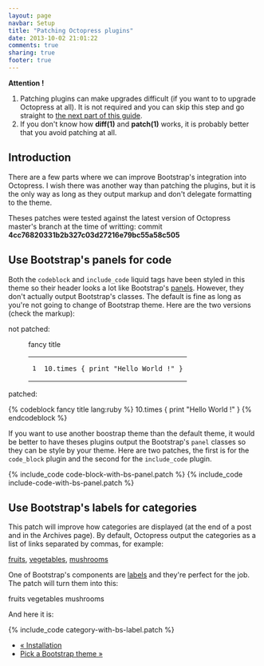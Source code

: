 ```yaml
---
layout: page
navbar: Setup
title: "Patching Octopress plugins"
date: 2013-10-02 21:01:22
comments: true
sharing: true
footer: true
---
```


<div class="alert alert-warning">
    <span class="glyphicon glyphicon-warning-sign"></span>
    <strong>Attention !</strong><br>
    <ol>
      <li>
        Patching plugins can make upgrades difficult (if you want to to upgrade
        Octopress at all). It is not required and you can skip this step and go
        straight to
        <a href="{{ root_url }}/setup/install/pick-a-theme">the next part of this guide</a>.
      <li>
        If you don't know how <strong>diff(1)</strong> and
        <strong>patch(1)</strong> works, it is probably better that you avoid
        patching at all.
    </ol>
</div>


<h2>Introduction</h2>

There are a few parts where we can improve Bootstrap's integration into
Octopress. I wish there was another way than patching the plugins, but it is
the only way as long as they output markup and don't delegate formatting to the
theme.

<div class="alert alert-info">
    <p>
      <span class="glyphicon glyphicon-info-sign"></span>
      Theses patches were tested against the latest version of Octopress
      master's branch at the time of writting:
      commit <strong>4cc76820331b2b327c03d27216e79bc55a58c505</strong>
    </p>
</div>


<h2>Use Bootstrap's panels for code</h2>

Both the `codeblock` and `include_code` liquid tags have been styled in this
theme so their header looks a lot like Bootstrap's
[panels](http://getbootstrap.com/components/#panels). However, they don't
actually output Bootstrap's classes. The default is fine as long as you're not
going to change of Bootstrap theme. Here are the two versions (check the
markup):

not patched:

<figure class="code"><figcaption><span>fancy title </span></figcaption><div class="highlight"><table><tbody><tr><td class="gutter"><pre class="line-numbers"><span class="line-number">1</span></pre></td><td class="code"><pre><code class="ruby"><span class="line"><span class="mi">10</span><span class="o">.</span><span class="n">times</span> <span class="p">{</span> <span class="nb">print</span> <span class="s2">"Hello World !"</span> <span class="p">}</span>
</span></code></pre></td></tr></tbody></table></div></figure>

patched:

{% codeblock fancy title lang:ruby %}
10.times { print "Hello World !" }
{% endcodeblock %}

If you want to use another boostrap theme than the default theme, it would be
better to have theses plugins output the Bootstrap's `panel` classes so they
can be style by your theme.  Here are two patches, the first is for the
`code_block` plugin and the second for the `include_code` plugin.

{% include_code code-block-with-bs-panel.patch %}
{% include_code include-code-with-bs-panel.patch %}


<h2>Use Bootstrap's labels for categories</h2>

This patch will improve how categories are displayed (at the end of a post and
in the Archives page). By default, Octopress output the categories as a list of
links separated by commas, for example:

<a href="#">fruits</a>,
<a href="#">vegetables</a>,
<a href="#">mushrooms</a>

One of Bootstrap's components are
[labels](http://getbootstrap.com/components/#labels) and they're perfect for
the job. The patch will turn them into this:

<span class="label label-primary">fruits</span>
<span class="label label-primary">vegetables</span>
<span class="label label-primary">mushrooms</span>

And here it is:

{% include_code category-with-bs-label.patch %}

<ul class="pager">
    <li class="previous"><a href="{{ root_url }}/setup/install">&laquo; Installation</a></li>
    <li class="next"><a href="{{ root_url }}/setup/pick-a-theme">Pick a Bootstrap theme &raquo;</a></li>
</ul>

